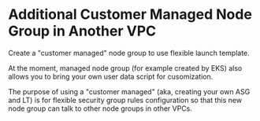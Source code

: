 # Additional Customer Managed Node Group in Another VPC

Create a "customer managed" node group to use flexible launch template.

At the moment, managed node group (for example created by EKS) also allows you to bring your own user data script for cusomization.

The purpose of using a "customer managed" (aka, creating your own ASG and LT) is for flexible security group rules configuration so that this new node group can talk to other node groups in other VPCs.
